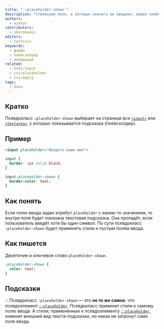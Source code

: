 ```yaml
---
title: "`:placeholder-shown`"
description: "Стилизуем поля, в которых нничего не введено, виден плейсхолдер."
authors:
  - ezhkov
contributors:
  - skorobaeus
editors:
  - tachisis
keywords:
  - форма
  - плейсхолдер
  - валидация
related:
  - html/input
  - css/placeholder
  - css/empty
tags:
  - doka
---
```


## Кратко

Псевдокласс `:placeholder-shown` выбирает на странице все [`<input>`](/html/input/) или [`<textarea>`](/html/textarea/), у которых показывается подсказка (плейсхолдер).

## Пример

```html
<input placeholder="Введите ваше имя">
```

```css
input {
  border: 1px solid black;
}

input:placeholder-shown {
  border-color: teal;
}
```

## Как понять

Если полю ввода задан атрибут `placeholder` с каким-то значением, то внутри поля будет показана текстовая подсказка. Она пропадёт, если пользователь введёт хотя бы один символ. По сути псевдокласс `:placeholder-shown` будет применять стили к пустым полям ввода.

## Как пишется

Двоеточие и ключевое слово `placeholder-shown`.

```css
:placeholder-shown {
  color: teal;
}
```

## Подсказки

💡 Псевдокласс `:placeholder-shown` — это **не то же самое**, что псевдоэлемент [`::placeholder`](/css/placeholder/). Псевдокласс применит стили к самому полю ввода. А стили, применённые к псевдоэлементу [`::placeholder`](/css/placeholder/), изменят внешний вид текста-подсказки, но никак не затронут само поле ввода.

